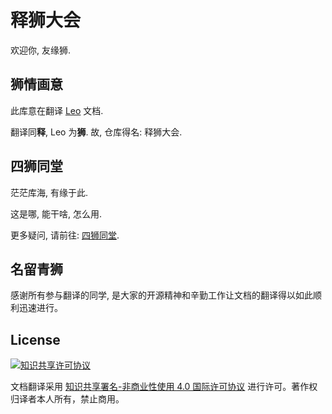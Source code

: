 # 释狮大会

欢迎你, 友缘狮.

## 狮情画意
此库意在翻译 [Leo](http://leoeditor.com/) 文档.

翻译同**释**, Leo 为**狮**. 故, 仓库得名: 释狮大会.

## 四狮同堂
茫茫库海, 有缘于此.

这是哪, 能干啥, 怎么用.

更多疑问, 请前往: [四狮同堂](https://github.com/DebugUself/leo-editor-cn/wiki/whoareU).

## 名留青狮
感谢所有参与翻译的同学, 是大家的开源精神和辛勤工作让文档的翻译得以如此顺利迅速进行。

## License

<a rel="license" href="http://creativecommons.org/licenses/by-nc/4.0/"><img alt="知识共享许可协议" style="border-width:0" src="https://i.creativecommons.org/l/by-nc/4.0/88x31.png" /></a>

文档翻译采用 <a rel="license" href="http://creativecommons.org/licenses/by-nc/4.0/">知识共享署名-非商业性使用 4.0 国际许可协议</a> 进行许可。著作权归译者本人所有，禁止商用。
